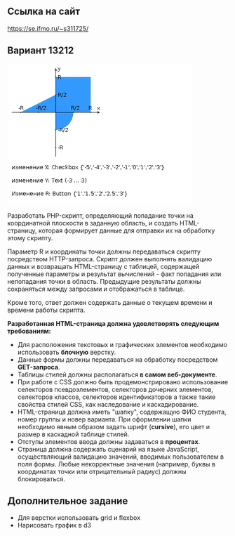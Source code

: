 ## Ссылка на сайт
https://se.ifmo.ru/~s311725/

## Вариант 13212

![Задание](img/task.png)

Разработать PHP-скрипт, определяющий попадание точки на координатной плоскости в заданную область, и создать HTML-страницу, которая формирует данные для отправки их на обработку этому скрипту.

Параметр R и координаты точки должны передаваться скрипту посредством HTTP-запроса. Скрипт должен выполнять валидацию данных и возвращать HTML-страницу с таблицей, содержащей полученные параметры и результат вычислений - факт попадания или непопадания точки в область. Предыдущие результаты должны сохраняться между запросами и отображаться в таблице.

Кроме того, ответ должен содержать данные о текущем времени и времени работы скрипта.

**Разработанная HTML-страница должна удовлетворять следующим требованиям:**

- Для расположения текстовых и графических элементов необходимо использовать **блочную** верстку.
- Данные формы должны передаваться на обработку посредством **GET-запроса**.
- Таблицы стилей должны располагаться **в самом веб-документе**.
- При работе с CSS должно быть продемонстрировано использование селекторов псевдоэлементов, селекторов дочерних элементов, селекторов классов, селекторов идентификаторов а также такие свойства стилей CSS, как наследование и каскадирование.
- HTML-страница должна иметь "шапку", содержащую ФИО студента, номер группы и новер варианта. При оформлении шапки необходимо явным образом задать шрифт (**cursive**), его цвет и размер в каскадной таблице стилей.
- Отступы элементов ввода должны задаваться в **процентах**.
- Страница должна содержать сценарий на языке JavaScript, осуществляющий валидацию значений, вводимых пользователем в поля формы. Любые некорректные значения (например, буквы в координатах точки или отрицательный радиус) должны блокироваться.

## Дополнительное задание
- Для верстки использовать grid и flexbox
- Нарисовать график в d3